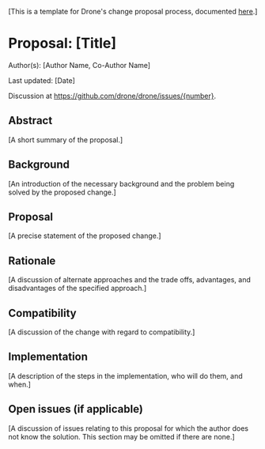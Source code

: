 [This is a template for Drone's change proposal process, documented [here](../README.md).]

# Proposal: [Title]

Author(s): [Author Name, Co-Author Name]

Last updated: [Date]

Discussion at https://github.com/drone/drone/issues/{number}.

## Abstract

[A short summary of the proposal.]

## Background

[An introduction of the necessary background and the problem being solved by the proposed change.]

## Proposal

[A precise statement of the proposed change.]

## Rationale

[A discussion of alternate approaches and the trade offs, advantages, and disadvantages of the specified approach.]

## Compatibility

[A discussion of the change with regard to compatibility.]

## Implementation

[A description of the steps in the implementation, who will do them, and when.]

## Open issues (if applicable)

[A discussion of issues relating to this proposal for which the author does not know the solution. This section may be omitted if there are none.]
